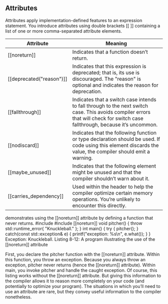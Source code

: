## Attributes
Attributes apply implementation-defined features to an expression statement.
You introduce attributes using double brackets [[ ]] containing a list of one
or more comma-separated attribute elements.

| Attribute | Meaning |
|-----------|---------|
| [[noreturn]] | Indicates that a function doesn’t return. |
| [[deprecated("reason")]] | Indicates that this expression is deprecated; that is, its use is discouraged. The "reason" is optional and indicates the reason for deprecation. |
| [[fallthrough]] | Indicates that a switch case intends to fall through to the next switch case. This avoids compiler errors that will check for switch case fallthrough, because it’s uncommon. |
| [[nodiscard]] | Indicates that the following function or type declaration should be used. If code using this element discards the value, the compiler should emit a warning. |
| [[maybe_unused]] | Indicates that the following element might be unused and that the compiler shouldn’t warn about it. |
| [[carries_dependency]] | Used within the <atomic> header to help the compiler optimize certain memory operations. You’re unlikely to encounter this directly.|

demonstrates using the [[noreturn]] attribute by defining a
function that never returns.
#include <cstdio>
#include <stdexcept>
[[noreturn]] void pitcher() {
throw std::runtime_error{ "Knuckleball." };
}
int main() {
try {
pitcher();
} catch(const std::exception& e) {
printf("exception: %s\n", e.what());
}
}
Exception: Knuckleball.
Listing 8-12: A program illustrating the use of the [[noreturn]] attribute

First, you declare the pitcher function with the [[noreturn]] attribute. Within this function, you throw an exception. Because you always throw an exception, pitcher never returns (hence the [[noreturn]] attribute).
Within main, you invoke pitcher and handle the caught exception. Of
course, this listing works without the [[noreturn]] attribute. But giving this
information to the compiler allows it to reason more completely on your
code (and potentially to optimize your program).
The situations in which you’ll need to use an attribute are rare, but they
convey useful information to the compiler nonetheless.
